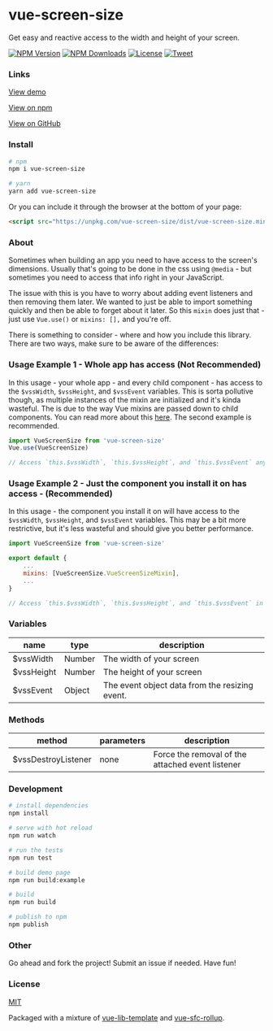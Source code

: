 # vue-screen-size

Get easy and reactive access to the width and height of your screen.

<p align="left">
  <a href="https://www.npmjs.com/package/vue-screen-size"><img src="https://img.shields.io/npm/v/vue-screen-size.svg" alt="NPM Version"></a>
  <a href="https://www.npmjs.com/package/vue-screen-size"><img src="https://img.shields.io/npm/dm/vue-screen-size.svg" alt="NPM Downloads"></a>
  <a href="http://opensource.org/licenses/MIT"><img src="https://img.shields.io/badge/license-MIT-blue.svg" alt="License"></a>
  <a href="https://twitter.com/intent/tweet?url=https%3A%2F%2Fgithub.com%2Fjohndatserakis%2Fvue-screen-size&text=Check%20out%20vue-screen-size%20on%20GitHub&via=johndatserakis">
  <img src="https://img.shields.io/twitter/url/https/github.com/johndatserakis/vue-screen-size.svg?style=social" alt="Tweet"></a>
</p>

### Links

[View demo](https://johndatserakis.github.io/vue-screen-size/)

[View on npm](https://www.npmjs.com/package/vue-screen-size)

[View on GitHub](https://github.com/johndatserakis/vue-screen-size)

### Install

```bash
# npm
npm i vue-screen-size

# yarn
yarn add vue-screen-size
```

Or you can include it through the browser at the bottom of your page:

```html
<script src="https://unpkg.com/vue-screen-size/dist/vue-screen-size.min.js"></script>
```

### About

Sometimes when building an app you need to have access to the screen's dimensions. Usually that's going to be done in the css using `@media` - but sometimes you need to access that info right in your JavaScript.

The issue with this is you have to worry about adding event listeners and then removing them later. We wanted to just be able to import something quickly and then be able to forget about it later. So this `mixin` does just that - just use `Vue.use()` or `mixins: [],` and you're off.

There is something to consider - where and how you include this library. There are two ways, make sure to be aware of the differences:

### Usage Example 1 - Whole app has access (Not Recommended)

In this usage - your whole app - and every child component - has access to the `$vssWidth`, `$vssHeight`, and `$vssEvent` variables. This is sorta pollutive though, as multiple instances of the mixin are initialized and it's kinda wasteful. The is due to the way Vue mixins are passed down to child components. You can read more about this [here](https://vuejs.org/v2/guide/mixins.html#Global-Mixin). The second example is recommended.

```javascript
import VueScreenSize from 'vue-screen-size'
Vue.use(VueScreenSize)

// Access `this.$vssWidth`, `this.$vssHeight`, and `this.$vssEvent` anywhere in your app.
```

### Usage Example 2 - Just the component you install it on has access - (Recommended)

In this usage - the component you install it on will have access to the `$vssWidth`, `$vssHeight`, and `$vssEvent` variables. This may be a bit more restrictive, but it's less wasteful and should give you better performance.

```javascript
import VueScreenSize from 'vue-screen-size'

export default {
    ...
    mixins: [VueScreenSize.VueScreenSizeMixin],
    ...
}

// Access `this.$vssWidth`, `this.$vssHeight`, and `this.$vssEvent` in your component.
```
### Variables

| name | type | description |
|--------|------------|-------------|
| $vssWidth | Number | The width of your screen |
| $vssHeight | Number | The height of your screen |
| $vssEvent | Object | The event object data from the resizing event. |

### Methods

| method | parameters | description |
|--------|------------|-------------|
| $vssDestroyListener | none | Force the removal of the attached event listener |

### Development

```bash
# install dependencies
npm install

# serve with hot reload
npm run watch

# run the tests
npm run test

# build demo page
npm run build:example

# build
npm run build

# publish to npm
npm publish
```

### Other

Go ahead and fork the project! Submit an issue if needed. Have fun!

### License

[MIT](http://opensource.org/licenses/MIT)

Packaged with a mixture of [vue-lib-template](https://github.com/biigpongsatorn/vue-lib-template) and [vue-sfc-rollup](https://github.com/team-innovation/vue-sfc-rollup).
